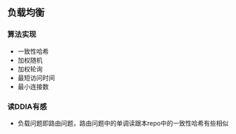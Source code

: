 ## 负载均衡
### 算法实现

+ 一致性哈希
+ 加权随机
+ 加权轮询
+ 最短访问时间 
+ 最小连接数

### 读DDIA有感
+ 负载问题即路由问题，路由问题中的单调读跟本repo中的一致性哈希有些相似
